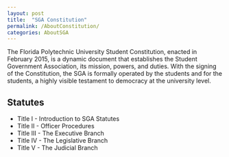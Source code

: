 ```yaml
---
layout: post
title:  "SGA Constitution"
permalink: /AboutConstitution/
categories: AboutSGA
---
```

The Florida Polytechnic University Student Constitution, enacted in February 2015, is a dynamic document that establishes the Student Government Association, its mission, powers, and duties. With the signing of the Constitution, the SGA is formally operated by the students and for the students, a highly visible testament to democracy at the university level.

## Statutes
- Title I - Introduction to SGA Statutes
- Title II - Officer Procedures
- Title III - The Executive Branch
- Title IV - The Legislative Branch
- Title V - The Judicial Branch